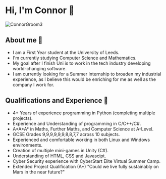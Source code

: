 # Hi, I'm Connor 🎸
![ConnorGroom3](https://user-images.githubusercontent.com/56166849/203406038-caa22c4a-c743-4aeb-ac1d-f7e1b1c0a060.png)

## About me 👀
- I am a First Year student at the University of Leeds.
- I'm currently studying Computer Science and Mathematics.
- My goal after I finish Uni is to work in the tech industry developing world-changing software.
- I am currently looking for a Summer Internship to broaden my industrial experience, as I believe this would be enriching for me as well as the company I work for.

## Qualifications and Experience 🧠
- 4+ Years of experience programming in Python (completing multiple projects).
- Experience and Understanding of programming in C/C++/C#.
- A\*A\*A\* in Maths, Further Maths, and Computer Science at A-Level.
- GCSE Grades 9,9,9,9,9,9,8,8,7,7 across 10 subjects.
- Experienced and comfortable working in both Linux and Windows environments.
- Creation of multiple mini-games in Unity (C#).
- Understanding of HTML, CSS and Javascipt.
- Cyber Security experience with CyberStart Elite Virtual Summer Camp.
- Extended Project Qualification (A*) "Could we live fully sustainably on Mars in the near future?"
